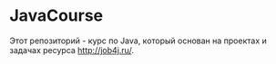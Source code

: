 # JavaCourse
Этот репозиторий - курс по Java, который основан на проектах и задачах ресурса http://job4j.ru/.

